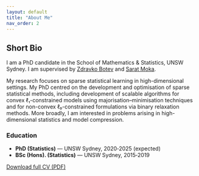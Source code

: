```yaml
---
layout: default
title: "About Me"
nav_order: 2
---
```


## Short Bio

I am a PhD candidate in the School of Mathematics & Statistics, UNSW Sydney. I am 
supervised by [Zdravko Botev](https://web.maths.unsw.edu.au/~zdravkobotev/) and [Sarat Moka](https://saratmoka.com/).  

My research focuses on sparse statistical learning in high-dimensional settings. My PhD centred on the development and optimisation of sparse statistical methods, including development of scalable algorithms for convex ℓ₁-constrained models using majorisation–minimisation techniques and for non-convex ℓ₀-constrained formulations via binary relaxation methods. More broadly, I am interested in problems arising in high-dimensional statistics and model compression.

### Education
* **PhD (Statistics)** — UNSW Sydney, 2020‑2025 (expected)  
* **BSc (Hons). (Statistics)** —  UNSW Sydney, 2015‑2019

[Download full CV (PDF)](assets/cv/Anant_Mathur_CV.pdf)

